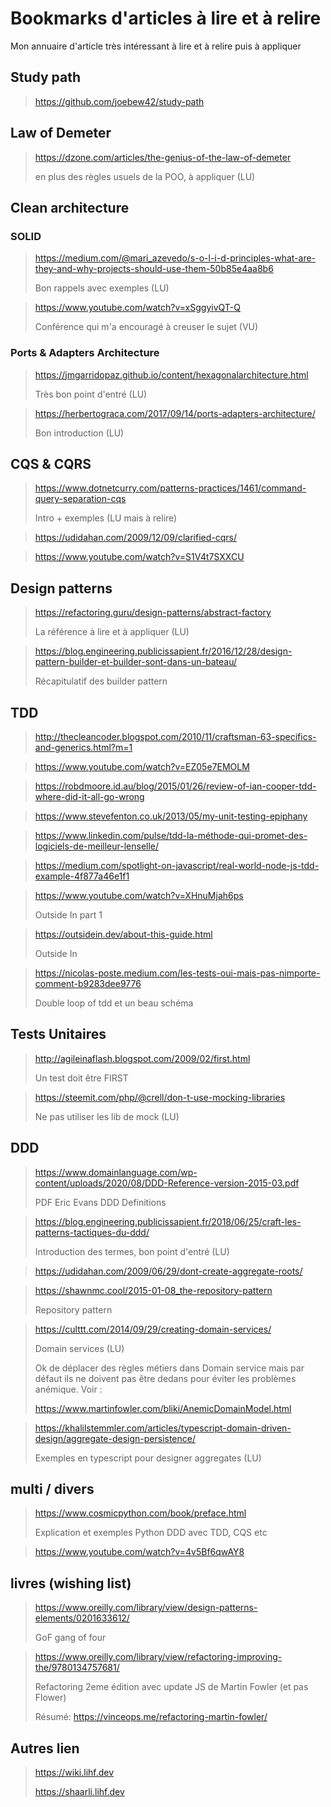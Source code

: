 # Bookmarks d'articles à lire et à relire

Mon annuaire d'article très intéressant à lire et à relire puis à appliquer

## Study path

> <https://github.com/joebew42/study-path>

## Law of Demeter

> <https://dzone.com/articles/the-genius-of-the-law-of-demeter>
> 
> en plus des règles usuels de la POO, à appliquer (LU)

## Clean architecture

### SOLID

> <https://medium.com/@mari_azevedo/s-o-l-i-d-principles-what-are-they-and-why-projects-should-use-them-50b85e4aa8b6>
>
> Bon rappels avec exemples (LU)

> <https://www.youtube.com/watch?v=xSggyivQT-Q>
>
> Conférence qui m'a encouragé à creuser le sujet (VU)

### Ports & Adapters Architecture

> <https://jmgarridopaz.github.io/content/hexagonalarchitecture.html>
>
> Très bon point d'entré (LU)

> <https://herbertograca.com/2017/09/14/ports-adapters-architecture/>
>
> Bon introduction (LU)

## CQS & CQRS

> <https://www.dotnetcurry.com/patterns-practices/1461/command-query-separation-cqs>
>
> Intro + exemples (LU mais à relire)

> <https://udidahan.com/2009/12/09/clarified-cqrs/>
> 
>

> <https://www.youtube.com/watch?v=S1V4t7SXXCU>
> 
>


## Design patterns

> <https://refactoring.guru/design-patterns/abstract-factory>
>
> La référence à lire et à appliquer (LU)

> <https://blog.engineering.publicissapient.fr/2016/12/28/design-pattern-builder-et-builder-sont-dans-un-bateau/>
>
> Récapitulatif des builder pattern

## TDD

> <http://thecleancoder.blogspot.com/2010/11/craftsman-63-specifics-and-generics.html?m=1>

> <https://www.youtube.com/watch?v=EZ05e7EMOLM>

> <https://robdmoore.id.au/blog/2015/01/26/review-of-ian-cooper-tdd-where-did-it-all-go-wrong>

> <https://www.stevefenton.co.uk/2013/05/my-unit-testing-epiphany>

> <https://www.linkedin.com/pulse/tdd-la-méthode-qui-promet-des-logiciels-de-meilleur-lenselle/>

> <https://medium.com/spotlight-on-javascript/real-world-node-js-tdd-example-4f877a46e1f1>

> <https://www.youtube.com/watch?v=XHnuMjah6ps>
>
> Outside In part 1
> 

> <https://outsidein.dev/about-this-guide.html>
> 
> Outside In

> <https://nicolas-poste.medium.com/les-tests-oui-mais-pas-nimporte-comment-b9283dee9776>
>
> Double loop of tdd et un beau schéma 

## Tests Unitaires

> <http://agileinaflash.blogspot.com/2009/02/first.html>
>
> Un test doit être FIRST

> <https://steemit.com/php/@crell/don-t-use-mocking-libraries>
>
> Ne pas utiliser les lib de mock (LU)

## DDD

> <https://www.domainlanguage.com/wp-content/uploads/2020/08/DDD-Reference-version-2015-03.pdf>
>
> PDF Eric Evans DDD Definitions

> <https://blog.engineering.publicissapient.fr/2018/06/25/craft-les-patterns-tactiques-du-ddd/>
>
> Introduction des termes, bon point d'entré (LU)

> <https://udidahan.com/2009/06/29/dont-create-aggregate-roots/>

> <https://shawnmc.cool/2015-01-08_the-repository-pattern>
>
> Repository pattern

> <https://culttt.com/2014/09/29/creating-domain-services/>
>
> Domain services (LU)
>
> Ok de déplacer des règles métiers dans Domain service mais par défaut ils ne doivent pas être dedans pour éviter les problèmes anémique. Voir :
>
> <https://www.martinfowler.com/bliki/AnemicDomainModel.html>

> <https://khalilstemmler.com/articles/typescript-domain-driven-design/aggregate-design-persistence/>
>
> Exemples en typescript pour designer aggregates (LU)

## multi / divers

> <https://www.cosmicpython.com/book/preface.html>
>
> Explication et exemples Python DDD avec TDD, CQS etc
> 

> <https://www.youtube.com/watch?v=4v5Bf6qwAY8>
> 

## livres (wishing list)

> <https://www.oreilly.com/library/view/design-patterns-elements/0201633612/>
>
> GoF gang of four

> <https://www.oreilly.com/library/view/refactoring-improving-the/9780134757681/>
>
> Refactoring 2eme édition avec update JS de Martin Fowler (et pas Flower)
>
> Résumé: <https://vinceops.me/refactoring-martin-fowler/>
> 

## Autres lien

> <https://wiki.lihf.dev>
> 
> <https://shaarli.lihf.dev>
> >

